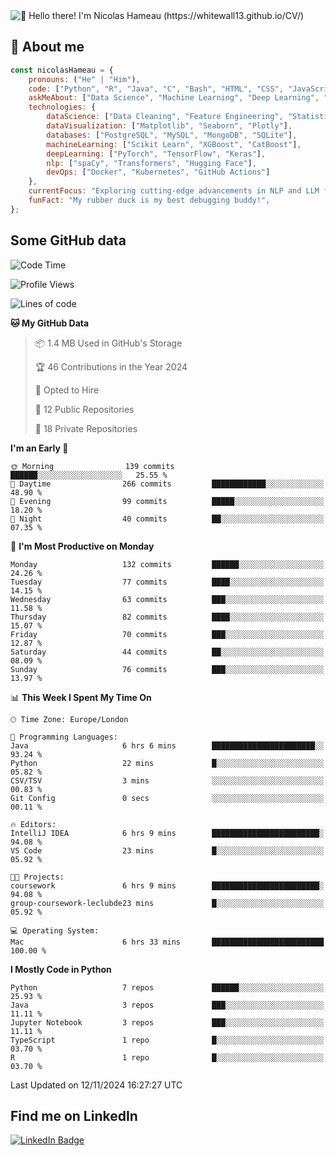 <img src="assets/intro.gif" alt="👋 Hello there! I'm Nicolas Hameau (https://whitewall13.github.io/CV/)" title="👋 Hello there! I'm Nicolas Hameau"/>

<!---visitors number here--->

## :book: About me

```javascript
const nicolasHameau = {
    pronouns: ("He" | "Him"),
    code: ["Python", "R", "Java", "C", "Bash", "HTML", "CSS", "JavaScript", "PHP", "SQL"],
    askMeAbout: ["Data Science", "Machine Learning", "Deep Learning", "NLP", "LLM", "Computer Vision", "MLOps"],
    technologies: {
        dataScience: ["Data Cleaning", "Feature Engineering", "Statistical Analysis"],
        dataVisualization: ["Matplotlib", "Seaborn", "Plotly"],
        databases: ["PostgreSQL", "MySQL", "MongoDB", "SQLite"],
        machineLearning: ["Scikit Learn", "XGBoost", "CatBoost"],
        deepLearning: ["PyTorch", "TensorFlow", "Keras"],
        nlp: ["spaCy", "Transformers", "Hugging Face"],
        devOps: ["Docker", "Kubernetes", "GitHub Actions"]
    },
    currentFocus: "Exploring cutting-edge advancements in NLP and LLM fine-tuning",
    funFact: "My rubber duck is my best debugging buddy!",
};
```
## Some GitHub data

<!--START_SECTION:waka-->
![Code Time](http://img.shields.io/badge/Code%20Time-9%20hrs%2010%20mins-blue)

![Profile Views](http://img.shields.io/badge/Profile%20Views-0-blue)

![Lines of code](https://img.shields.io/badge/From%20Hello%20World%20I%27ve%20Written-5.8%20million%20lines%20of%20code-blue)

**🐱 My GitHub Data** 

> 📦 1.4 MB Used in GitHub's Storage 
 > 
> 🏆 46 Contributions in the Year 2024
 > 
> 💼 Opted to Hire
 > 
> 📜 12 Public Repositories 
 > 
> 🔑 18 Private Repositories 
 > 
**I'm an Early 🐤** 

```text
🌞 Morning                139 commits         ██████░░░░░░░░░░░░░░░░░░░   25.55 % 
🌆 Daytime                266 commits         ████████████░░░░░░░░░░░░░   48.90 % 
🌃 Evening                99 commits          █████░░░░░░░░░░░░░░░░░░░░   18.20 % 
🌙 Night                  40 commits          ██░░░░░░░░░░░░░░░░░░░░░░░   07.35 % 
```
📅 **I'm Most Productive on Monday** 

```text
Monday                   132 commits         ██████░░░░░░░░░░░░░░░░░░░   24.26 % 
Tuesday                  77 commits          ████░░░░░░░░░░░░░░░░░░░░░   14.15 % 
Wednesday                63 commits          ███░░░░░░░░░░░░░░░░░░░░░░   11.58 % 
Thursday                 82 commits          ████░░░░░░░░░░░░░░░░░░░░░   15.07 % 
Friday                   70 commits          ███░░░░░░░░░░░░░░░░░░░░░░   12.87 % 
Saturday                 44 commits          ██░░░░░░░░░░░░░░░░░░░░░░░   08.09 % 
Sunday                   76 commits          ███░░░░░░░░░░░░░░░░░░░░░░   13.97 % 
```


📊 **This Week I Spent My Time On** 

```text
🕑︎ Time Zone: Europe/London

💬 Programming Languages: 
Java                     6 hrs 6 mins        ███████████████████████░░   93.24 % 
Python                   22 mins             █░░░░░░░░░░░░░░░░░░░░░░░░   05.82 % 
CSV/TSV                  3 mins              ░░░░░░░░░░░░░░░░░░░░░░░░░   00.83 % 
Git Config               0 secs              ░░░░░░░░░░░░░░░░░░░░░░░░░   00.11 % 

🔥 Editors: 
IntelliJ IDEA            6 hrs 9 mins        ████████████████████████░   94.08 % 
VS Code                  23 mins             █░░░░░░░░░░░░░░░░░░░░░░░░   05.92 % 

🐱‍💻 Projects: 
coursework               6 hrs 9 mins        ████████████████████████░   94.08 % 
group-coursework-leclubde23 mins             █░░░░░░░░░░░░░░░░░░░░░░░░   05.92 % 

💻 Operating System: 
Mac                      6 hrs 33 mins       █████████████████████████   100.00 % 
```

**I Mostly Code in Python** 

```text
Python                   7 repos             ██████░░░░░░░░░░░░░░░░░░░   25.93 % 
Java                     3 repos             ███░░░░░░░░░░░░░░░░░░░░░░   11.11 % 
Jupyter Notebook         3 repos             ███░░░░░░░░░░░░░░░░░░░░░░   11.11 % 
TypeScript               1 repo              █░░░░░░░░░░░░░░░░░░░░░░░░   03.70 % 
R                        1 repo              █░░░░░░░░░░░░░░░░░░░░░░░░   03.70 % 
```




 Last Updated on 12/11/2024 16:27:27 UTC
<!--END_SECTION:waka-->

## Find me on LinkedIn
<div id="badges">
  <a href="https://www.linkedin.com/in/nicolas-hameau-13242002/">
    <img src="https://img.shields.io/badge/LinkedIn-blue?style=for-the-badge&logo=linkedin&logoColor=white" alt="LinkedIn Badge"/>
  </a>
</div>



